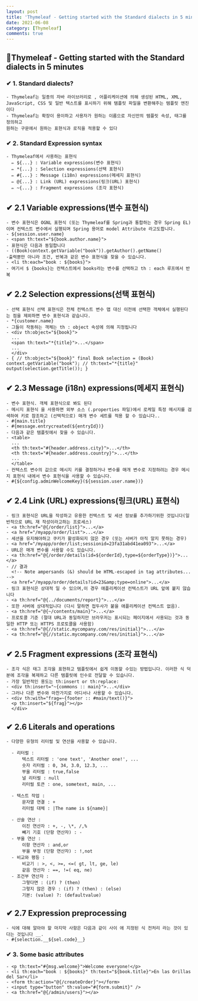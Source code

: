 ```yaml
---
layout: post
title: 'Thymeleaf - Getting started with the Standard dialects in 5 minutes'
date: 2021-06-08
category: [Thymeleaf]
comments: true
---
```


## 🔷Thymeleaf - Getting started with the Standard dialects in 5 minutes

### ✔ 1. Standard dialects?

    - Thymeleaf는 일종의 자바 라이브러리로 , 어플리케이션에 의해 생성된 HTML, XML, JavaScript, CSS 및 일반 텍스트를 표시하기 위해 템플릿 파일을 변환해주는 템플릿 엔진이다
    - Thymeleaf는 확장이 용이하고 사용자가 원하는 이름으로 자신만의 템플릿 속성, 태그를 정의하고
    원하는 구문에서 원하는 표현식과 로직을 적용할 수 있다

### ✔ 2. Standard Expression syntax

    - Thymeleaf에서 사용하는 표현식
      ✏ ${...} : Variable expressions(변수 표현식)
      ✏ *{...} : Selection expressions(선택 표현식)
      ✏ #{...} : Message (i18n) expressions(메세지 표현식)
      ✏ @{...} : Link (URL) expressions(링크(URL) 표현식)
      ✏ ~{...} : Fragment expressions (조각 표현식)

## ✔ 2.1 Variable expressions(변수 표현식)

    - 변수 표현식은 OGNL 표현식 (또는 Thymeleaf를 Spring과 통합하는 경우 Spring EL)이며 컨텍스트 변수에서 실행되며 Spring 용어로 model Attribute 라고도합니다.
    - ${session.user.name}
    - <span th:text="${book.author.name}">
    - 표현식은 다음과 동일합니다
    - ((Book)context.getVariable("book")).getAuthor().getName()
    -출력뿐만 아니라 조건, 반복과 같은 변수 표현식을 찾을 수 있습니다.
    - <li th:each="book : ${books}">
    - 여기서 $ {books}는 컨텍스트에서 books라는 변수를 선택하고 th : each 루프에서 반복

## ✔ 2.2 Selection expressions(선택 표현식)

    - 선택 표현식 선택 표현식은 전체 컨텍스트 변수 맵 대신 이전에 선택한 객체에서 실행된다는 점을 제외하면 변수 표현식과 같습니다.
    - *{customer.name}
    - 그들이 작동하는 객체는 th : object 속성에 의해 지정됩니다
    - <div th:object="${book}">
      ...
      <span th:text="*{title}">...</span>
      ...
      </div>
    - { // th:object="${book}" final Book selection = (Book) context.getVariable("book"); // th:text="*{title}" output(selection.getTitle()); }

## ✔ 2.3 Message (i18n) expressions(메세지 표현식)

    - 변수 표현식. 객체 표현식으로 봐도 된다
    - 메시지 표현식 을 사용하면 외부 소스 (.properties 파일)에서 로케일 특정 메시지를 검색하여 키로 참조하고 (선택적으로) 매개 변수 세트를 적용 할 수 있습니다..
    - #{main.title}
    - #{message.entrycreated(${entryId})}
    - 다음과 같은 템플릿에서 찾을 수 있습니다.
    - <table>
      ...
      <th th:text="#{header.address.city}">...</th>
      <th th:text="#{header.address.country}">...</th>
      ...
      </table>
    - 컨텍스트 변수의 값으로 메시지 키를 결정하거나 변수를 매개 변수로 지정하려는 경우 메시지 표현식 내에서 변수 표현식을 사용할 수 있습니다.
    - #{${config.adminWelcomeKey}(${session.user.name})}

## ✔ 2.4 Link (URL) expressions(링크(URL) 표현식)

    - 링크 표현식은 URL을 작성하고 유용한 컨텍스트 및 세션 정보를 추가하기위한 것입니다(일반적으로 URL 재 작성이라고하는 프로세스)
    - <a th:href="@{/order/list}">...</a>
    - <a href="/myapp/order/list">...</a>
    - 세션을 유지해야하고 쿠키가 활성화되지 않은 경우 (또는 서버가 아직 알지 못하는 경우)
    - <a href="/myapp/order/list;sessionid=23fa31abd41ea093">...</a>
    - URL은 매개 변수를 사용할 수도 있습니다.
    - <a th:href="@{/order/details(id=${orderId},type=${orderType})}">...</a>
    - // 결과
      <!-- Note ampersands (&) should be HTML-escaped in tag attributes... -->
      <a href="/myapp/order/details?id=23&amp;type=online">...</a>
    - 링크 표현식은 상대적 일 수 있으며,이 경우 애플리케이션 컨텍스트가 URL 앞에 붙지 않습니다
    - <a th:href="@{../documents/report}">...</a>
    - 또한 서버에 상대적입니다 (다시 말하면 접두사가 붙을 애플리케이션 컨텍스트 없음).
    - <a th:href="@{~/contents/main}">...</a>
    - 프로토콜 기준 (절대 URL과 동일하지만 브라우저는 표시되는 페이지에서 사용되는 것과 동일한 HTTP 또는 HTTPS 프로토콜을 사용함)
    - <a th:href="@{//static.mycompany.com/res/initial}">...</a>
    - <a th:href="@{//static.mycompany.com/res/initial}">...</a>

## ✔ 2.5 Fragment expressions (조각 표현식)

    - 조각 식은 태그 조각을 표현하고 템플릿에서 쉽게 이동할 수있는 방법입니다. 이러한 식 덕분에 조각을 복제하고 다른 템플릿에 인수로 전달할 수 있습니다.
    - 가장 일반적인 용도는 th:insert or th:replace:
    - <div th:insert="~{commons :: main}">...</div>
    - 그러나 다른 변수와 마찬가지로 어디서나 사용할 수 있습니다.
    - <div th:with="frag=~{footer :: #main/text()}">
      <p th:insert="${frag}"></p>
      </div>

## ✔ 2.6 Literals and operations

    - 다양한 유형의 리터럴 및 연산을 사용할 수 있습니다.

      - 리터럴 :
          텍스트 리터럴 : 'one text', 'Another one!', ...
          숫자 리터럴 : 0, 34, 3.0, 12.3, ...
          부울 리터럴 : true,false
          널 리터럴 : null
          리터럴 토큰 : one, sometext, main, ...

      - 텍스트 작업 :
          문자열 연결 : +
          리터럴 대체 : |The name is ${name}|

      - 산술 연산 :
          이진 연산자 : +, -, \*, /,%
          빼기 기호 (단항 연산자) : -
      - 부울 연산 :
          이항 연산자 : and,or
          부울 부정 (단항 연산자) : !,not
      - 비교와 평등 :
          비교기 : >, <, >=, <=( gt, lt, ge, le)
          같음 연산자 : ==, !=( eq, ne)
      - 조건부 연산자 :
          그렇다면 : (if) ? (then)
          그렇지 않은 경우 : (if) ? (then) : (else)
          기본: (value) ?: (defaultvalue)

## ✔ 2.7 Expression preprocessing

    - 식에 대해 알아야 할 마지막 사항은 다음과 같이 사이 에 지정된 식 전처리 라는 것이 있다는 것입니다 __.
    - #{selection.__${sel.code}__}

### ✔ 3. Some basic attributes

    - <p th:text="#{msg.welcome}">Welcome everyone!</p>
    - <li th:each="book : ${books}" th:text="${book.title}">En las Orillas del Sar</li>
    - <form th:action="@{/createOrder}"></form>
    - <input type="button" th:value="#{form.submit}" />
    - <a th:href="@{/admin/users}"></a>

